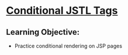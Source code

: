 # [Conditional JSTL Tags](https://login.codingdojo.com/m/315/9532/115852)

## Learning Objective:

- Practice conditional rendering on JSP pages